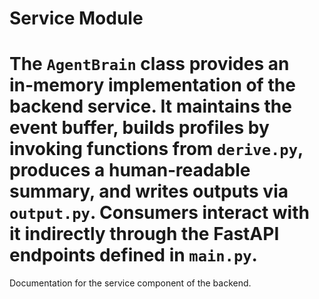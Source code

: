 # Service Module

The `AgentBrain` class provides an in‑memory implementation of the backend service.
It maintains the event buffer, builds profiles by invoking functions from `derive.py`,
produces a human‑readable summary, and writes outputs via `output.py`.
Consumers interact with it indirectly through the FastAPI endpoints defined in `main.py`.
=======
Documentation for the service component of the backend.
